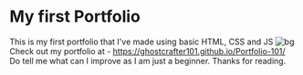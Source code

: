 # My first Portfolio
This is my first portfolio that I've made using basic HTML, CSS and JS
![bg](https://github.com/GhostCrafter101/Cool-portfolio-ig/assets/73681993/e69ae5c2-7d63-44f0-86b2-e84cbb1fca58)
Check out my portfolio at - https://ghostcrafter101.github.io/Portfolio-101/
Do tell me what can I improve as I am just a beginner. 
Thanks for reading.